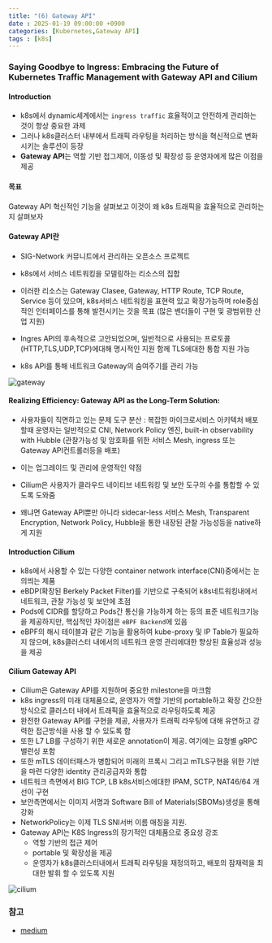```yaml
---
title: "(6) Gateway API"
date : 2025-01-19 09:00:00 +0900
categories: [Kubernetes,Gateway API]
tags : [k8s]
---
```



### Saying Goodbye to Ingress: Embracing the Future of Kubernetes Traffic Management with Gateway API and Cilium

#### Introduction
- k8s에서 dynamic세계에서는 `ingress traffic` 효율적이고 안전하게 관리하는 것이 항상 중요한 과제
- 그러나 k8s클러스터 내부에서 트래픽 라우팅을 처리하는 방식을 혁신적으로 변화시키는 솔루션이 등장
- **Gateway API**는 역할 기반 접그제어, 이동성 및 확장성 등 운영자에게 많은 이점을 제공


#### 목표
Gateway API 혁신적인 기능을 살펴보고 이것이 왜 k8s 트래픽을 효율적으로 관리하는지 살펴보자

#### Gateway API란
- SIG-Network 커뮤니트에서 관리하는 오픈소스 프로젝트
- k8s에서 서비스 네트워킹을 모델링하는 리소스의 집합
- 이러한 리소스는 Gateway Clasee, Gateway, HTTP Route, TCP Route, Service 등이 있으며, k8s서비스 네트워킹을 표현력 있고 확장가능하며 role중심적인 인터페이스를 통해 발전시키는 것을 목표 (많은 벤더들이 구현 및 광범위한 산업 지원)

- Ingres API의 후속적으로 고안되었으며, 일반적으로 사용되는 프로토콜(HTTP,TLS,UDP,TCP)에대해 명시적인 지원 함께 TLS에대한 통합 지원 가능
- k8s API를 통해 네트워크 Gateway의 숨여주기를 관리 가능 

![gateway](https://miro.medium.com/v2/resize:fit:1100/format:webp/0*fEP-iKPgkkhpbE1i.png)


#### Realizing Efficiency: Gateway API as the Long-Term Solution:
- 사용자들이 직면하고 있는 문제 도구 분산 : 복잡한 마이크로서비스 아키텍처 배포할때 운영자는 일반적으로 CNI, Network Policy 엔진, built-in observability with Hubble (관찰가능성 및 암호화를 위한 서비스 Mesh, ingress 또는 Gateway API컨트롤러등을 배포)
- 이는 업그레이드 및 관리에 운영적인 약점

- Cilium은 사용자가 클라우드 네이티브 네트워킹 및 보안 도구의 수를 통합할 수 있도록 도와줌
- 왜냐면 Gateway API뿐만 아니라 sidecar-less 서비스 Mesh, Transparent Encryption, Network Policy, Hubble을 통한 내장된 관찰 가능성등을 native하게 지원


#### Introduction Cilium
- k8s에서 사용할 수 있는 다양한 container network interface(CNI)중에서는 눈의띄는 제품
- eBDP(확장된 Berkely Packet Filter)를 기반으로 구축되어 k8s네트워킹내에서 네트워크, 관찰 가능성 및 보안에 초점
- Pods에 CIDR를 할당하고  Pods간 통신을 가능하게 하는 등의 표준 네트워크기능을 제공하지만, 핵심적인 차이점은 `eBPF Backend`에 있음
- eBPF의 해시 테이블과 같은 기능을 활용하여 kube-proxy 및 IP Table가 필요하지 않으며, k8s클러스터 내에서의 네트워크 운영 관리에대한 향상된 효율성과 성능을 제공

#### Cilium Gateway API
- Cilium은 Gateway API를 지원하며 중요한 milestone을 마크함
- k8s ingress의 미래 대체품으로, 운영자가 역할 기반의 portable하고 확장 간으한 방식으로 클러스터 내에서 트래픽을 효율적으로 라우팅하도록 제공
- 완전한 Gateway API를 구현을 제공, 사용자가 트래픽 라우팅에 대해 유연하고 강력한 접근방식을 사용 할 수 있도록 함
- 또한 L7 LB를 구성하기 위한 새로운 annotation이 제공. 여기에는 요청별 gRPC 밸런싱 포함
- 또한 mTLS 데이터패스가 병합되어 미래의 프록시 그리고 mTLS구현을 위한 기반을 마련 다양한 identity 관리공급자와 통합 
- 네트워크 측면에서 BIG TCP, LB k8s서비스에대한 IPAM, SCTP, NAT46/64 개선이 구현 
- 보안측면에서는 이미지 서명과 Software Bill of Materials(SBOMs)생성을 통해 강화 
- NetworkPolicy는 이제 TLS SNI서버 이름 매칭을 지원. 
- Gateway API는 K8S Ingress의 장기적인 대체품으로 중요성 강조
    - 역할 기반의 접근 제어
    - portable 및 확장성을 제공 
    - 운영자가 k8s클러스터내에서 트래픽 라우팅을 재정의하고, 배포의 잠재력을 최대한 발휘 할 수 있도록 지원
    
![cilium](https://miro.medium.com/v2/resize:fit:1100/format:webp/0*E3zXRsOlNPdSSok0.png)

### 참고
- [medium](https://itnext.io/saying-goodbye-to-ingress-embracing-the-future-of-kubernetes-traffic-management-with-gateway-api-6584b7b8f913)

